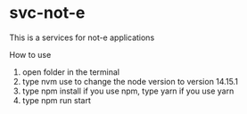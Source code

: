 # svc-not-e
This is a services for not-e applications

How to use
1. open folder in the terminal
2. type nvm use to change the node version to version 14.15.1
3. type npm install if you use npm, type yarn if you use yarn
4. type npm run start

